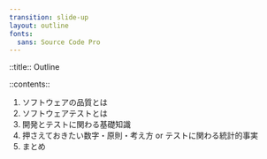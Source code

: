 ```yaml
---
transition: slide-up
layout: outline
fonts:
  sans: Source Code Pro
---
```


::title::
Outline

::contents::

1. ソフトウェアの品質とは
2. ソフトウェアテストとは
3. 開発とテストに関わる基礎知識
   <!-- 1. テストの種類
   2. V字モデル
   3. 信頼度成長曲線
   4. シフトレフト -->
4. 押さえておきたい数字・原則・考え方 or テストに関わる統計的事実
5. まとめ
